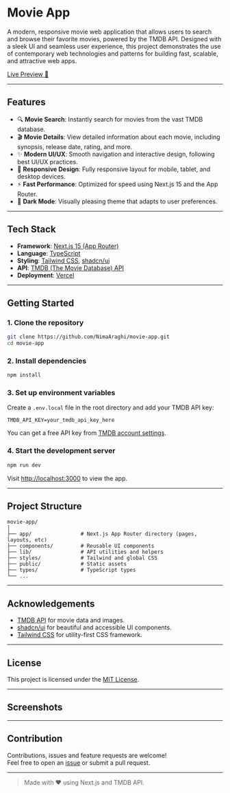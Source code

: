# Movie App

A modern, responsive movie web application that allows users to search and browse their favorite movies, powered by the TMDB API. Designed with a sleek UI and seamless user experience, this project demonstrates the use of contemporary web technologies and patterns for building fast, scalable, and attractive web apps.

[Live Preview 🚀](https://movie-app-one-iota-88.vercel.app/)

---

## Features

- 🔍 **Movie Search**: Instantly search for movies from the vast TMDB database.
- 🎬 **Movie Details**: View detailed information about each movie, including synopsis, release date, rating, and more.
- ✨ **Modern UI/UX**: Smooth navigation and interactive design, following best UI/UX practices.
- 📱 **Responsive Design**: Fully responsive layout for mobile, tablet, and desktop devices.
- ⚡ **Fast Performance**: Optimized for speed using Next.js 15 and the App Router.
- 🌙 **Dark Mode**: Visually pleasing theme that adapts to user preferences.

---

## Tech Stack

- **Framework**: [Next.js 15 (App Router)](https://nextjs.org/)
- **Language**: [TypeScript](https://www.typescriptlang.org/)
- **Styling**: [Tailwind CSS](https://tailwindcss.com/), [shadcn/ui](https://ui.shadcn.com/)
- **API**: [TMDB (The Movie Database) API](https://www.themoviedb.org/documentation/api)
- **Deployment**: [Vercel](https://vercel.com/)

---

## Getting Started

### 1. Clone the repository

```bash
git clone https://github.com/NimaAraghi/movie-app.git
cd movie-app
```

### 2. Install dependencies

```bash
npm install
```

### 3. Set up environment variables

Create a `.env.local` file in the root directory and add your TMDB API key:

```env
TMDB_API_KEY=your_tmdb_api_key_here
```

You can get a free API key from [TMDB account settings](https://www.themoviedb.org/settings/api).

### 4. Start the development server

```bash
npm run dev
```

Visit [http://localhost:3000](http://localhost:3000) to view the app.

---

## Project Structure

```
movie-app/
│
├── app/                # Next.js App Router directory (pages, layouts, etc)
├── components/         # Reusable UI components
├── lib/                # API utilities and helpers
├── styles/             # Tailwind and global CSS
├── public/             # Static assets
├── types/              # TypeScript types
└── ...
```

---

## Acknowledgements

- [TMDB API](https://www.themoviedb.org/) for movie data and images.
- [shadcn/ui](https://ui.shadcn.com/) for beautiful and accessible UI components.
- [Tailwind CSS](https://tailwindcss.com/) for utility-first CSS framework.

---

## License

This project is licensed under the [MIT License](LICENSE).

---

## Screenshots

<!-- You can add screenshots to showcase your UI. Example: -->
<!-- ![Home Page](./public/screenshots/home.png) -->

---

## Contribution

Contributions, issues and feature requests are welcome!  
Feel free to open an [issue](https://github.com/NimaAraghi/movie-app/issues) or submit a pull request.

---

> Made with ❤️ using Next.js and TMDB API.
